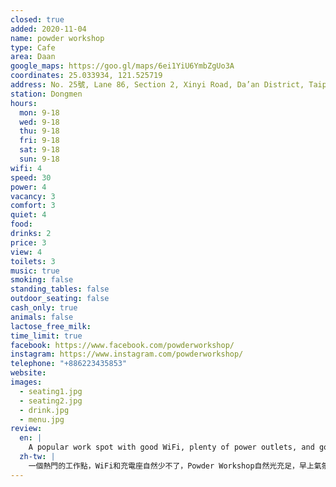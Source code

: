 ```yaml
---
closed: true
added: 2020-11-04
name: powder workshop
type: Cafe
area: Daan
google_maps: https://goo.gl/maps/6ei1YiU6YmbZgUo3A
coordinates: 25.033934, 121.525719
address: No. 25號, Lane 86, Section 2, Xinyi Road, Da’an District, Taipei City, Taiwan 106
station: Dongmen
hours:
  mon: 9-18
  wed: 9-18
  thu: 9-18
  fri: 9-18
  sat: 9-18
  sun: 9-18
wifi: 4
speed: 30
power: 4
vacancy: 3
comfort: 3
quiet: 4
food: 
drinks: 2
price: 3
view: 4
toilets: 3
music: true
smoking: false
standing_tables: false
outdoor_seating: false
cash_only: true
animals: false
lactose_free_milk:
time_limit: true
facebook: https://www.facebook.com/powderworkshop/
instagram: https://www.instagram.com/powderworkshop/
telephone: "+886223435853"
website: 
images:
  - seating1.jpg
  - seating2.jpg
  - drink.jpg
  - menu.jpg
review:
  en: |
    A popular work spot with good WiFi, plenty of power outlets, and good natural light. It was quite empty in the morning but slowly filled around lunch time. Decent drink selection and small food items. There is a two hour time limit, but it didn't seem to be enforced on a weekday. Beware, if you speak too loud you may get told off!
  zh-tw: |
    一個熱門的工作點，WiFi和充電座自然少不了，Powder Workshop自然光充足，早上氣氛較為悠閒，到了午餐時間則開始有些擁擠。這裡有不少飲料選擇和一些輕食，有兩小時的時間限制，但平日似乎沒這麼嚴格。
---
```

